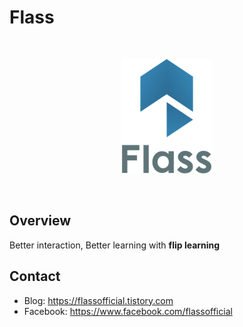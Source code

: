 # Flass

<br/>
<p align="center"><img src="./public/logo.png" width="146px" height="183px"></p>
<br/>


## Overview

Better interaction, Better learning with __flip learning__



## Contact

* Blog: https://flassofficial.tistory.com
* Facebook: https://www.facebook.com/flassofficial

